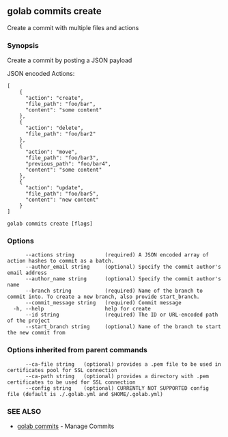## golab commits create

Create a commit with multiple files and actions

### Synopsis


Create a commit by posting a JSON payload

JSON encoded Actions:

	[
		{
		  "action": "create",
		  "file_path": "foo/bar",
		  "content": "some content"
		},
		{
		  "action": "delete",
		  "file_path": "foo/bar2"
		},
		{
		  "action": "move",
		  "file_path": "foo/bar3",
		  "previous_path": "foo/bar4",
		  "content": "some content"
		},
		{
		  "action": "update",
		  "file_path": "foo/bar5",
		  "content": "new content"
		}
    ]

```
golab commits create [flags]
```

### Options

```
      --actions string          (required) A JSON encoded array of action hashes to commit as a batch.
      --author_email string     (optional) Specify the commit author's email address
      --author_name string      (optional) Specify the commit author's name
      --branch string           (required) Name of the branch to commit into. To create a new branch, also provide start_branch.
      --commit_message string   (required) Commit message
  -h, --help                    help for create
      --id string               (required) The ID or URL-encoded path of the project
      --start_branch string     (optional) Name of the branch to start the new commit from
```

### Options inherited from parent commands

```
      --ca-file string   (optional) provides a .pem file to be used in certificates pool for SSL connection
      --ca-path string   (optional) provides a directory with .pem certificates to be used for SSL connection
      --config string    (optional) CURRENTLY NOT SUPPORTED config file (default is ./.golab.yml and $HOME/.golab.yml)
```

### SEE ALSO
* [golab commits](golab_commits.md)	 - Manage Commits

